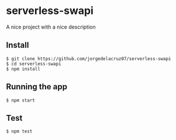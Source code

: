 # serverless-swapi
A nice project with a nice description

## Install

    $ git clone https://github.com/jorgedelacruz07/serverless-swapi
    $ cd serverless-swapi
    $ npm install

## Running the app

    $ npm start
    
## Test

    $ npm test
